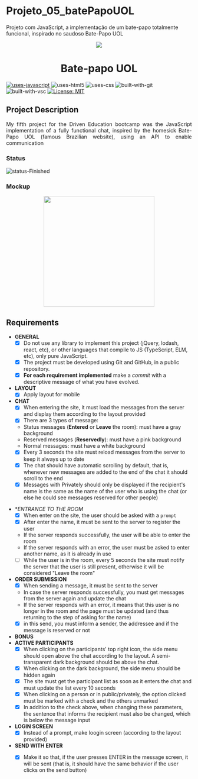 # Projeto_05_batePapoUOL
Projeto com JavaScript, a implementação de um bate-papo totalmente funcional, inspirado no saudoso Bate-Papo UOL

<p align="center">
<img src="https://user-images.githubusercontent.com/97575616/153774426-44d9fc7c-dd1f-4fb7-b1aa-bb2c91c2c85c.png" >
</p>

<h1 align="center">Bate-papo UOL</h1>

[![uses-javascript](https://img.shields.io/badge/JavaScript-F7DF1E?style=for-the-badge&logo=javascript&logoColor=black)](https://www.javascript.com)
![uses-html5](https://img.shields.io/badge/HTML5-E34F26?style=for-the-badge&logo=html5&logoColor=white)
![uses-css](https://img.shields.io/badge/CSS3-1572B6?style=for-the-badge&logo=css3&logoColor=white)
![built-with-git](https://img.shields.io/badge/Git-E34F26?style=for-the-badge&logo=git&logoColor=white)
![built-with-vsc](https://img.shields.io/badge/VISUAL%20STUDIO%20CODE-blue?style=for-the-badge&logo=visualstudiocode)
[![License: MIT](https://img.shields.io/badge/LICENSE-MIT-blue?style=for-the-badge)](https://opensource.org/licenses/MIT)



## Project Description
<p align="justify">My fifth project for the Driven Education bootcamp was the JavaScript implementation of a fully functional chat, inspired by the homesick Bate-Papo UOL (famous Brazilian website), using an API to enable communication</p>

### Status
<!-- ![status-finished](https://user-images.githubusercontent.com/97575616/152926720-d042178b-24c0-4d6b-94fb-0ccbd3c082cc.svg) -->
![status-Finished](https://user-images.githubusercontent.com/97575616/153774620-d6a0a615-9d38-4402-ae72-20c52f8bbd5c.svg)

### Mockup 
<p align="center">
<img width=300px src="https://user-images.githubusercontent.com/97575616/155638279-16b1012e-872d-493b-9112-fc4aaf4cba66.png">

</p>

## Requirements

* **GENERAL**<br>
    - [x] Do not use any library to implement this project (jQuery, lodash, react, etc), or other languages that compile to JS (TypeScript, ELM, etc), only pure JavaScript.
    - [x] The project must be developed using Git and GitHub, in a public repository.
    - [x] **For each requirement implemented** make a *commit* with a descriptive message of what you have evolved.

* **LAYOUT**
  - [x] Apply layout for mobile

* **CHAT**
  - [x] When entering the site, it must load the messages from the server and display them according to the layout provided
  - [x] There are 3 types of message:
   - Status messages (**Entered** or **Leave** the room): must have a gray background
   - Reserved messages (**Reservedly**): must have a pink background
   - Normal messages: must have a white background
  - [x] Every 3 seconds the site must reload messages from the server to keep it always up to date
  - [x] The chat should have automatic scrolling by default, that is, whenever new messages are added to the end of the chat it should scroll to the end
  - [x] Messages with Privately should only be displayed if the recipient's name is the same as the name of the user who is using the chat (or else he could see messages reserved for other people)   

- **ENTRANCE TO THE ROOM*
  - [x] When enter on the site, the user should be asked with a `prompt`
  - [x] After enter the name, it must be sent to the server to register the user
   - If the server responds successfully, the user will be able to enter the room
   - If the server responds with an error, the user must be asked to enter another name, as it is already in use
  - [ ] While the user is in the room, every 5 seconds the site must notify the server that the user is still present, otherwise it will be considered "Leave the room" 

- **ORDER SUBMISSION**
  - [x] When sending a message, it must be sent to the server
   - In case the server responds successfully, you must get messages from the server again and update the chat
   - If the server responds with an error, it means that this user is no longer in the room and the page must be updated (and thus returning to the step of asking for the name)
  - [x] in this send, you must inform a sender, the addressee and if the message is reserved or not

- **BONUS**
- **ACTIVE PARTICIPANTS**
  - [x] When clicking on the participants' top right icon, the side menu should open above the chat according to the layout. A semi-transparent dark background should be above the chat.
  - [x] When clicking on the dark background, the side menu should be hidden again
  - [x] The site must get the participant list as soon as it enters the chat and must update the list every 10 seconds
  - [x] When clicking on a person or in public/privately, the option clicked must be marked with a check and the others unmarked
  - [x] In addition to the check above, when changing these parameters, the sentence that informs the recipient must also be changed, which is below the message input 

- **LOGIN SCREEN**
  - [x] Instead of a prompt, make loogin screen (according to the layout provided) 
- **SEND WITH ENTER**
  - [x] Make it so that, if the user presses ENTER in the message screen, it will be sent (that is, it should have the same behavior if the user clicks on the send button)  

